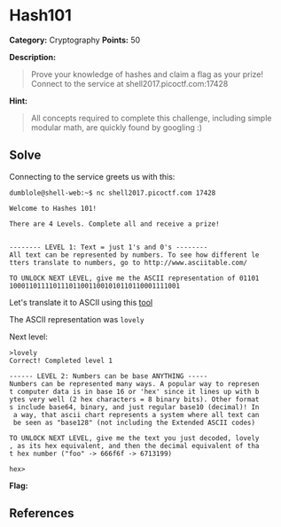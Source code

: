 # Hash101
**Category:** Cryptography **Points:** 50

**Description:**
>Prove your knowledge of hashes and claim a flag as your prize! Connect to the service at shell2017.picoctf.com:17428

**Hint:**
>	All concepts required to complete this challenge, including simple modular math, are quickly found by googling :)

## Solve
Connecting to the service greets us with this:
```
dumblole@shell-web:~$ nc shell2017.picoctf.com 17428           
                                                               
Welcome to Hashes 101!                                         
                                                               
There are 4 Levels. Complete all and receive a prize!          
                                                               
                                                               
-------- LEVEL 1: Text = just 1's and 0's --------             
All text can be represented by numbers. To see how different le
tters translate to numbers, go to http://www.asciitable.com/   
                                                               
TO UNLOCK NEXT LEVEL, give me the ASCII representation of 01101
1000110111101110110011001010110110001111001     
```
Let's translate it to ASCII using this [tool](https://gchq.github.io/CyberChef/)

The ASCII representation was `lovely`

Next level:
```
>lovely                                                        
Correct! Completed level 1                                     
                                                               
------ LEVEL 2: Numbers can be base ANYTHING -----             
Numbers can be represented many ways. A popular way to represen
t computer data is in base 16 or 'hex' since it lines up with b
ytes very well (2 hex characters = 8 binary bits). Other format
s include base64, binary, and just regular base10 (decimal)! In
 a way, that ascii chart represents a system where all text can
 be seen as "base128" (not including the Extended ASCII codes) 
                                                               
TO UNLOCK NEXT LEVEL, give me the text you just decoded, lovely
, as its hex equivalent, and then the decimal equivalent of tha
t hex number ("foo" -> 666f6f -> 6713199)                      
                                                               
hex>                                                           
```

**Flag:**

## **References**
